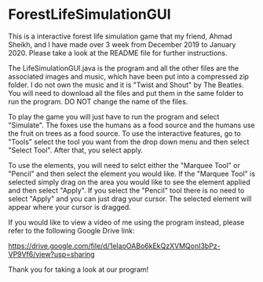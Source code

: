 # ForestLifeSimulationGUI

This is a interactive forest life simulation game that my friend, Ahmad Sheikh, and I have made over 3 week from December 2019 to January 2020. Please take a look at the README file for further instructions.

The LifeSimulationGUI.java is the program and all the other files are the associated images and music, which have been put into a compressed zip folder. I do not own the music and it is "Twist and Shout" by The Beatles. You will need to download all the files and put them in the same folder to run the program. DO NOT change the name of the files.

To play the game you will just have to run the program and select "Simulate". The foxes use the humans as a food source and the humans use the fruit on trees as a food source. To use the interactive features, go to "Tools" select the tool you want from the drop down menu and then select "Select Tool". After that, you select apply.

To use the elements, you will need to selct either the "Marquee Tool" or "Pencil" and then select the element you would like. If the "Marquee Tool" is selected simply drag on the area you would like to see the element applied and then select "Apply". If you select the "Pencil" tool there is no need to select "Apply" and you can just drag your cursor. The selected element will appear where your cursor is dragged.

If you would like to view a video of me using the program instead, please refer to the following Google Drive link: 

https://drive.google.com/file/d/1eIaoOABo6kEkQzXVMQonI3bPz-VP9Vf6/view?usp=sharing

Thank you for taking a look at our program!
